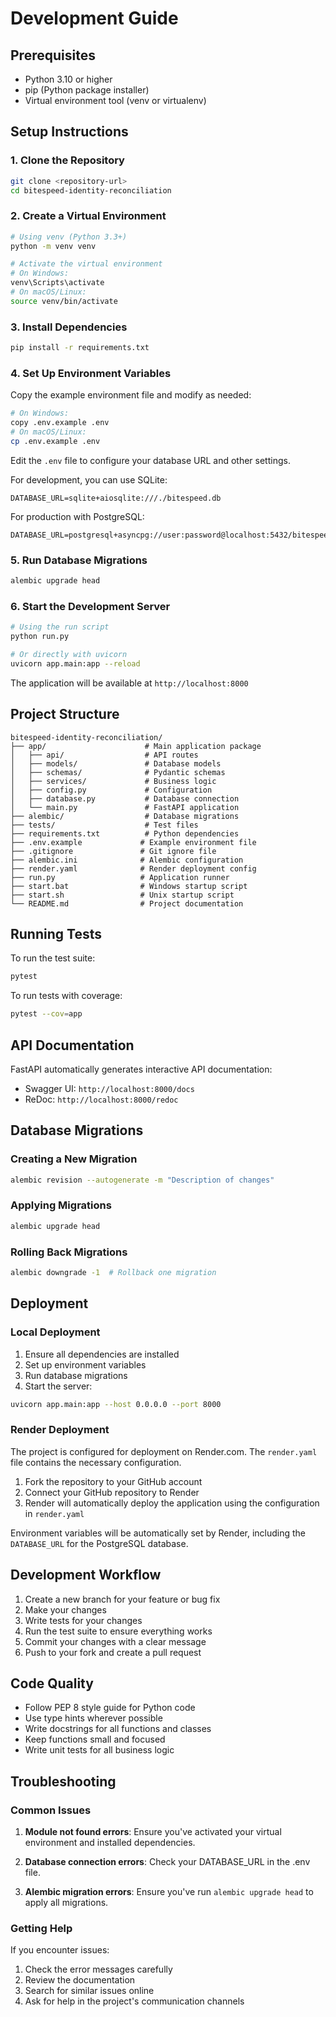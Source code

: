 # Development Guide

## Prerequisites

- Python 3.10 or higher
- pip (Python package installer)
- Virtual environment tool (venv or virtualenv)

## Setup Instructions

### 1. Clone the Repository

```bash
git clone <repository-url>
cd bitespeed-identity-reconciliation
```

### 2. Create a Virtual Environment

```bash
# Using venv (Python 3.3+)
python -m venv venv

# Activate the virtual environment
# On Windows:
venv\Scripts\activate
# On macOS/Linux:
source venv/bin/activate
```

### 3. Install Dependencies

```bash
pip install -r requirements.txt
```

### 4. Set Up Environment Variables

Copy the example environment file and modify as needed:

```bash
# On Windows:
copy .env.example .env
# On macOS/Linux:
cp .env.example .env
```

Edit the `.env` file to configure your database URL and other settings.

For development, you can use SQLite:

```
DATABASE_URL=sqlite+aiosqlite:///./bitespeed.db
```

For production with PostgreSQL:

```
DATABASE_URL=postgresql+asyncpg://user:password@localhost:5432/bitespeed
```

### 5. Run Database Migrations

```bash
alembic upgrade head
```

### 6. Start the Development Server

```bash
# Using the run script
python run.py

# Or directly with uvicorn
uvicorn app.main:app --reload
```

The application will be available at `http://localhost:8000`

## Project Structure

```
bitespeed-identity-reconciliation/
├── app/                      # Main application package
│   ├── api/                  # API routes
│   ├── models/               # Database models
│   ├── schemas/              # Pydantic schemas
│   ├── services/             # Business logic
│   ├── config.py             # Configuration
│   ├── database.py           # Database connection
│   └── main.py               # FastAPI application
├── alembic/                  # Database migrations
├── tests/                    # Test files
├── requirements.txt          # Python dependencies
├── .env.example             # Example environment file
├── .gitignore               # Git ignore file
├── alembic.ini              # Alembic configuration
├── render.yaml              # Render deployment config
├── run.py                   # Application runner
├── start.bat                # Windows startup script
├── start.sh                 # Unix startup script
└── README.md                # Project documentation
```

## Running Tests

To run the test suite:

```bash
pytest
```

To run tests with coverage:

```bash
pytest --cov=app
```

## API Documentation

FastAPI automatically generates interactive API documentation:

- Swagger UI: `http://localhost:8000/docs`
- ReDoc: `http://localhost:8000/redoc`

## Database Migrations

### Creating a New Migration

```bash
alembic revision --autogenerate -m "Description of changes"
```

### Applying Migrations

```bash
alembic upgrade head
```

### Rolling Back Migrations

```bash
alembic downgrade -1  # Rollback one migration
```

## Deployment

### Local Deployment

1. Ensure all dependencies are installed
2. Set up environment variables
3. Run database migrations
4. Start the server:

```bash
uvicorn app.main:app --host 0.0.0.0 --port 8000
```

### Render Deployment

The project is configured for deployment on Render.com. The `render.yaml` file contains the necessary configuration.

1. Fork the repository to your GitHub account
2. Connect your GitHub repository to Render
3. Render will automatically deploy the application using the configuration in `render.yaml`

Environment variables will be automatically set by Render, including the `DATABASE_URL` for the PostgreSQL database.

## Development Workflow

1. Create a new branch for your feature or bug fix
2. Make your changes
3. Write tests for your changes
4. Run the test suite to ensure everything works
5. Commit your changes with a clear message
6. Push to your fork and create a pull request

## Code Quality

- Follow PEP 8 style guide for Python code
- Use type hints wherever possible
- Write docstrings for all functions and classes
- Keep functions small and focused
- Write unit tests for all business logic

## Troubleshooting

### Common Issues

1. **Module not found errors**: Ensure you've activated your virtual environment and installed dependencies.

2. **Database connection errors**: Check your DATABASE_URL in the .env file.

3. **Alembic migration errors**: Ensure you've run `alembic upgrade head` to apply all migrations.

### Getting Help

If you encounter issues:
1. Check the error messages carefully
2. Review the documentation
3. Search for similar issues online
4. Ask for help in the project's communication channels